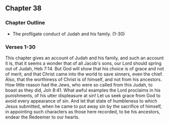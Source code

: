 ## Chapter 38

### Chapter Outline

- The profligate conduct of Judah and his family. (1-30)

### Verses 1-30

This chapter gives an account of Judah and his family, and such an account it is, that it seems a wonder that of all Jacob's sons, our Lord should spring out of Judah, Heb 7:14. But God will show that his choice is of grace and not of merit, and that Christ came into the world to save sinners, even the chief. Also, that the worthiness of Christ is of himself, and not from his ancestors. How little reason had the Jews, who were so called from this Judah, to boast as they did, Joh 8:41. What awful examples the Lord proclaims in his punishments, of his utter displeasure at sin! Let us seek grace from God to avoid every appearance of sin. And let that state of humbleness to which Jesus submitted, when he came to put away sin by the sacrifice of himself, in appointing such characters as those here recorded, to be his ancestors, endear the Redeemer to our hearts.


